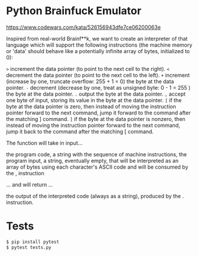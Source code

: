 Python Brainfuck Emulator
=========================

https://www.codewars.com/kata/526156943dfe7ce06200063e

Inspired from real-world Brainf**k, we want to create an interpreter of that language which will support the following instructions (the machine memory or 'data' should behave like a potentially infinite array of bytes, initialized to 0):

`>` increment the data pointer (to point to the next cell to the right).
`<` decrement the data pointer (to point to the next cell to the left).
`+` increment (increase by one, truncate overflow: 255 + 1 = 0) the byte at the data pointer.
`-` decrement (decrease by one, treat as unsigned byte: 0 - 1 = 255 ) the byte at the data pointer.
`.` output the byte at the data pointer.
`,` accept one byte of input, storing its value in the byte at the data pointer.
`[` if the byte at the data pointer is zero, then instead of moving the instruction pointer forward to the next command, jump it forward to the command after the matching ] command.
`]` if the byte at the data pointer is nonzero, then instead of moving the instruction pointer forward to the next command, jump it back to the command after the matching [ command.

The function will take in input...

the program code, a string with the sequence of machine instructions,
the program input, a string, eventually empty, that will be interpreted as an array of bytes using each character's ASCII code and will be consumed by the , instruction

... and will return ...

the output of the interpreted code (always as a string), produced by the . instruction.

Tests
=====

```bash
$ pip install pytest
$ pytest tests.py
```
